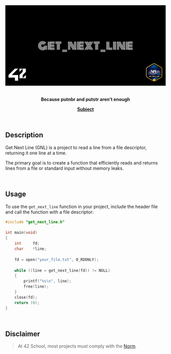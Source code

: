 <div align="center">
<img src="subject/banner.png" alt="42 Get Next Line (GNL)" width="700" />

</br>
</br>
	
<p><strong>Because putnbr and putstr aren’t enough</strong></a></p>
<p><a href="https://github.com/MathysCogne/42_Get-Next-Line/blob/main/subject/gnl.pdf"><strong>Subject</strong></a></p>
</br>
</div>

## Description

Get Next Line (GNL) is a project to read a line from a file descriptor, returning it one line at a time.

The primary goal is to create a function that efficiently reads and returns lines from a file or standard input without memory leaks.

</br>

## Usage
To use the `get_next_line` function in your project, include the header file and call the function with a file descriptor:

```c
#include "get_next_line.h"

int	main(void)
{
	int		fd;
	char	*line;

	fd = open("your_file.txt", O_RDONLY);

	while ((line = get_next_line(fd)) != NULL)
	{
		printf("%s\n", line);
		free(line);
	}
	close(fd);
	return (0);
}

```
</br>

## Disclaimer
> At 42 School, most projects must comply with the [Norm](https://github.com/42School/norminette/blob/master/pdf/en.norm.pdf).

